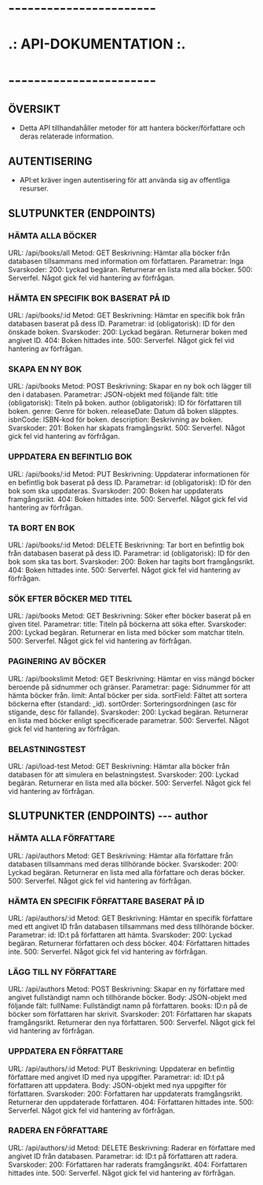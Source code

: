 # -----------------------
# .: API-DOKUMENTATION :.
# -----------------------

## ÖVERSIKT

- Detta API tillhandahåller metoder för att hantera böcker/författare och deras relaterade information.

## AUTENTISERING

- API:et kräver ingen autentisering för att använda sig av offentliga resurser.

## SLUTPUNKTER (ENDPOINTS)

### HÄMTA ALLA BÖCKER

 URL: /api/books/all
 Metod: GET
 Beskrivning: Hämtar alla böcker från databasen tillsammans med information om författaren.
 Parametrar: Inga
 Svarskoder:
 200: Lyckad begäran. Returnerar en lista med alla böcker.
 500: Serverfel. Något gick fel vid hantering av förfrågan.

### HÄMTA EN SPECIFIK BOK BASERAT PÅ ID

 URL: /api/books/:id
 Metod: GET
 Beskrivning: Hämtar en specifik bok från databasen baserat på dess ID.
 Parametrar:
 id (obligatorisk): ID för den önskade boken.
 Svarskoder:
 200: Lyckad begäran. Returnerar boken med angivet ID.
 404: Boken hittades inte.
 500: Serverfel. Något gick fel vid hantering av förfrågan.

### SKAPA EN NY BOK

 URL: /api/books
 Metod: POST
 Beskrivning: Skapar en ny bok och lägger till den i databasen.
 Parametrar: JSON-objekt med följande fält:
	title (obligatorisk): Titeln på boken.
	author (obligatorisk): ID för författaren till boken.
	genre: Genre för boken.
	releaseDate: Datum då boken släpptes.
	isbnCode: ISBN-kod för boken.
	description: Beskrivning av boken.
 Svarskoder:
 201: Boken har skapats framgångsrikt.
 500: Serverfel. Något gick fel vid hantering av förfrågan.

### UPPDATERA EN BEFINTLIG BOK

 URL: /api/books/:id
 Metod: PUT
 Beskrivning: Uppdaterar informationen för en befintlig bok baserat på dess ID.
 Parametrar:
 id (obligatorisk): ID för den bok som ska uppdateras.
 Svarskoder:
 200: Boken har uppdaterats framgångsrikt.
 404: Boken hittades inte.
 500: Serverfel. Något gick fel vid hantering av förfrågan.

### TA BORT EN BOK

 URL: /api/books/:id
 Metod: DELETE
 Beskrivning: Tar bort en befintlig bok från databasen baserat på dess ID.
 Parametrar:
 id (obligatorisk): ID för den bok som ska tas bort.
 Svarskoder:
 200: Boken har tagits bort framgångsrikt.
 404: Boken hittades inte.
 500: Serverfel. Något gick fel vid hantering av förfrågan.

### SÖK EFTER BÖCKER MED TITEL

 URL: /api/books
 Metod: GET
 Beskrivning: Söker efter böcker baserat på en given titel.
 Parametrar:
	title: Titeln på böckerna att söka efter.
 Svarskoder:
 200: Lyckad begäran. Returnerar en lista med böcker som matchar titeln.
 500: Serverfel. Något gick fel vid hantering av förfrågan.

### PAGINERING AV BÖCKER

 URL: /api/bookslimit
 Metod: GET
 Beskrivning: Hämtar en viss mängd böcker beroende på sidnummer och gränser.
 Parametrar:
	page: Sidnummer för att hämta böcker från.
	limit: Antal böcker per sida.
	sortField: Fältet att sortera böckerna efter (standard: _id).
	sortOrder: Sorteringsordningen (asc för stigande, desc för fallande).
 Svarskoder:
 200: Lyckad begäran. Returnerar en lista med böcker enligt specificerade parametrar.
 500: Serverfel. Något gick fel vid hantering av förfrågan.

### BELASTNINGSTEST

 URL: /api/load-test
 Metod: GET
 Beskrivning: Hämtar alla böcker från databasen för att simulera en belastningstest.
 Svarskoder:
 200: Lyckad begäran. Returnerar en lista med alla böcker.
 500: Serverfel. Något gick fel vid hantering av förfrågan.



## SLUTPUNKTER (ENDPOINTS) --- author

### HÄMTA ALLA FÖRFATTARE

 URL: /api/authors
 Metod: GET
 Beskrivning: Hämtar alla författare från databasen tillsammans med deras tillhörande böcker.
 Svarskoder:
 200: Lyckad begäran. Returnerar en lista med alla författare och deras böcker.
 500: Serverfel. Något gick fel vid hantering av förfrågan.

### HÄMTA EN SPECIFIK FÖRFATTARE BASERAT PÅ ID

 URL: /api/authors/:id
 Metod: GET
 Beskrivning: Hämtar en specifik författare med ett angivet ID från databasen tillsammans med dess tillhörande böcker.
 Parametrar:
 id: ID:t på författaren att hämta.
 Svarskoder:
 200: Lyckad begäran. Returnerar författaren och dess böcker.
 404: Författaren hittades inte.
 500: Serverfel. Något gick fel vid hantering av förfrågan.

### LÄGG TILL NY FÖRFATTARE

 URL: /api/authors
 Metod: POST
 Beskrivning: Skapar en ny författare med angivet fullständigt namn och tillhörande böcker.
 Body: JSON-objekt med följande fält:
	fullName: Fullständigt namn på författaren.
	books: ID:n på de böcker som författaren har skrivit.
 Svarskoder:
 201: Författaren har skapats framgångsrikt. Returnerar den nya författaren.
 500: Serverfel. Något gick fel vid hantering av förfrågan.

### UPPDATERA EN FÖRFATTARE

 URL: /api/authors/:id
 Metod: PUT
 Beskrivning: Uppdaterar en befintlig författare med angivet ID med nya uppgifter.
 Parametrar:
 id: ID:t på författaren att uppdatera.
 Body: JSON-objekt med nya uppgifter för författaren.
 Svarskoder:
 200: Författaren har uppdaterats framgångsrikt. Returnerar den uppdaterade författaren.
 404: Författaren hittades inte.
 500: Serverfel. Något gick fel vid hantering av förfrågan.

### RADERA EN FÖRFATTARE

 URL: /api/authors/:id
 Metod: DELETE
 Beskrivning: Raderar en författare med angivet ID från databasen.
 Parametrar:
 id: ID:t på författaren att radera.
 Svarskoder:
 200: Författaren har raderats framgångsrikt.
 404: Författaren hittades inte.
 500: Serverfel. Något gick fel vid hantering av förfrågan.